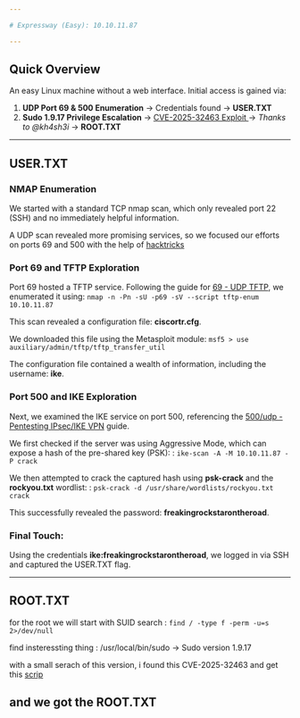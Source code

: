 ```yaml
---

# Expressway (Easy): 10.10.11.87

---
```


## Quick Overview

An easy Linux machine without a web interface. Initial access is gained via:

1. **UDP Port 69 & 500 Enumeration** → Credentials found → **USER.TXT**
2. **Sudo 1.9.17 Privilege Escalation** → [CVE-2025-32463 Exploit ](https://github.com/kh4sh3i/CVE-2025-32463) → *Thanks to @kh4sh3i* → **ROOT.TXT**

---

## USER.TXT

### NMAP Enumeration

We started with a standard TCP nmap scan, which only revealed port 22 (SSH) and no immediately helpful information.

A UDP scan revealed more promising services, so we focused our efforts on ports 69 and 500 with the help of [hacktricks](https://book.hacktricks.wiki/en/index.html)

### Port 69 and TFTP Exploration

Port 69 hosted a TFTP service. Following the guide for [69 - UDP TFTP](https://book.hacktricks.wiki/en/network-services-pentesting/69-udp-tftp.html), we enumerated it using: `nmap -n -Pn -sU -p69 -sV --script tftp-enum 10.10.11.87` 

This scan revealed a configuration file: **ciscortr.cfg**.

We downloaded this file using the Metasploit module: `msf5 > use auxiliary/admin/tftp/tftp_transfer_util`

The configuration file contained a wealth of information, including the username: **ike**.

### Port 500 and IKE Exploration

Next, we examined the IKE service on port 500, referencing the [500/udp - Pentesting IPsec/IKE VPN](https://book.hacktricks.wiki/en/network-services-pentesting/ipsec-ike-vpn-pentesting.html) guide.

We first checked if the server was using Aggressive Mode, which can expose a hash of the pre-shared key (PSK): : `ike-scan -A -M 10.10.11.87 -P crack`

We then attempted to crack the captured hash using **psk-crack** and the **rockyou.txt** wordlist: : `psk-crack -d /usr/share/wordlists/rockyou.txt crack`

This successfully revealed the password: **freakingrockstarontheroad**.

### Final Touch:

Using the credentials **ike:freakingrockstarontheroad**, we logged in via SSH and captured the USER.TXT flag.

---

## ROOT.TXT

for the root we will start with SUID search : `find / -type f -perm -u=s 2>/dev/null`

find insteressting thing : /usr/local/bin/sudo → Sudo version 1.9.17

with a small serach of this version, i found this CVE-2025-32463 and get this [scrip](thttps://github.com/kh4sh3i/CVE-2025-32463)

and we got the **ROOT.TXT**
---
